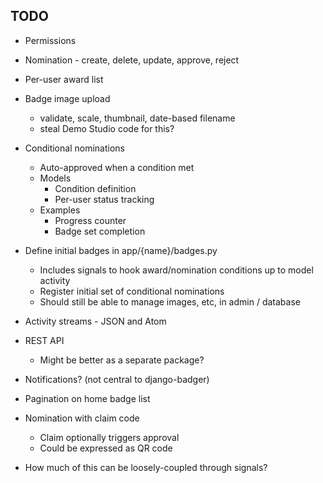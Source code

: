 ## TODO

* Permissions

* Nomination - create, delete, update, approve, reject

* Per-user award list

* Badge image upload
    * validate, scale, thumbnail, date-based filename
    * steal Demo Studio code for this?

* Conditional nominations
    * Auto-approved when a condition met
    * Models
        * Condition definition
        * Per-user status tracking
    * Examples
        * Progress counter
        * Badge set completion

* Define initial badges in app/{name}/badges.py
    * Includes signals to hook award/nomination conditions up to model activity 
    * Register initial set of conditional nominations
    * Should still be able to manage images, etc, in admin / database

* Activity streams - JSON and Atom

* REST API
    * Might be better as a separate package?

* Notifications? (not central to django-badger)

* Pagination on home badge list

* Nomination with claim code
    * Claim optionally triggers approval
    * Could be expressed as QR code

* How much of this can be loosely-coupled through signals?
